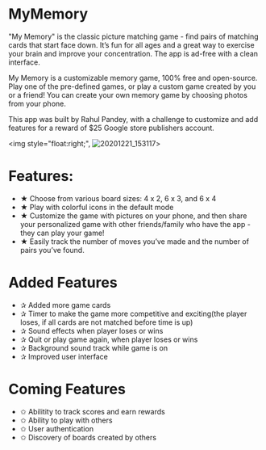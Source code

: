# MyMemory

"My Memory" is the classic picture matching game - find pairs of matching cards that start face down. 
It’s fun for all ages and a great way to exercise your brain and improve your concentration. The app is ad-free with a clean interface.

My Memory is a customizable memory game, 100% free and open-source. Play one of the pre-defined games, 
or play a custom game created by you or a friend! You can create your own memory game by choosing photos from your phone.

This app was built by Rahul Pandey, with a challenge to customize and add features for a reward of $25 Google store publishers account.

<img style="float:right;", ![20201221_153117](https://user-images.githubusercontent.com/61253347/102788077-600a9000-43a2-11eb-9ec2-7bccc57c4b4e.gif)>

# Features:
- ★ Choose from various board sizes: 4 x 2, 6 x 3, and 6 x 4
- ★ Play with colorful icons in the default mode
- ★ Customize the game with pictures on your phone, 
and then share your personalized game with other friends/family who have the app - they can play your game!
- ★ Easily track the number of moves you’ve made and the number of pairs you’ve found.

# Added Features
- ✰ Added more game cards
- ✰ Timer to make the game more competitive and exciting(the player loses, if all cards are not matched before time is up)
- ✰ Sound effects when player loses or wins
- ✰ Quit or play game again, when player loses or wins
- ✰ Background sound track while game is on
- ✰ Improved user interface

# Coming Features
- ✩ Abilitity to track scores and earn rewards
- ✩ Ability to play with others
- ✩ User authentication
- ✩ Discovery of boards created by others
